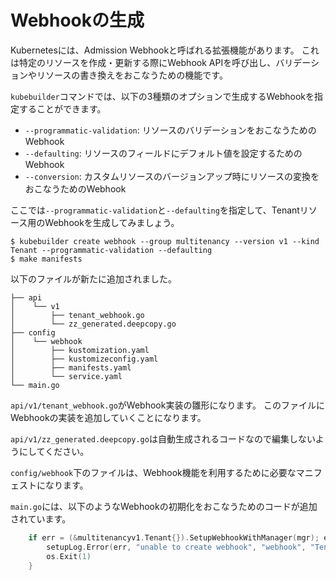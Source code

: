 # Webhookの生成

Kubernetesには、Admission Webhookと呼ばれる拡張機能があります。
これは特定のリソースを作成・更新する際にWebhook APIを呼び出し、バリデーションやリソースの書き換えをおこなうための機能です。

`kubebuilder`コマンドでは、以下の3種類のオプションで生成するWebhookを指定することができます。

- `--programmatic-validation`: リソースのバリデーションをおこなうためのWebhook
- `--defaulting`: リソースのフィールドにデフォルト値を設定するためのWebhook
- `--conversion`: カスタムリソースのバージョンアップ時にリソースの変換をおこなうためのWebhook

ここでは`--programmatic-validation`と`--defaulting`を指定して、Tenantリソース用のWebhookを生成してみましょう。

```console
$ kubebuilder create webhook --group multitenancy --version v1 --kind Tenant --programmatic-validation --defaulting
$ make manifests
```

以下のファイルが新たに追加されました。

```
├── api
│    └── v1
│        ├── tenant_webhook.go
│        └── zz_generated.deepcopy.go
├── config
│    └── webhook
│        ├── kustomization.yaml
│        ├── kustomizeconfig.yaml
│        ├── manifests.yaml
│        └── service.yaml
└── main.go
```

`api/v1/tenant_webhook.go`がWebhook実装の雛形になります。
このファイルにWebhookの実装を追加していくことになります。

`api/v1/zz_generated.deepcopy.go`は自動生成されるコードなので編集しないようにしてください。

`config/webhook`下のファイルは、Webhook機能を利用するために必要なマニフェストになります。

`main.go`には、以下のようなWebhookの初期化をおこなうためのコードが追加されています。

```go
	if err = (&multitenancyv1.Tenant{}).SetupWebhookWithManager(mgr); err != nil {
		setupLog.Error(err, "unable to create webhook", "webhook", "Tenant")
		os.Exit(1)
	}
```
